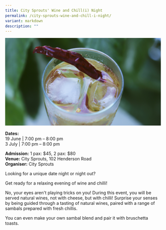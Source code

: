 ```yaml
---
title: City Sprouts' Wine and Chill(i) Night
permalink: /city-sprouts-wine-and-chill-i-night/
variant: markdown
description: ""
---
```

![City Sprouts - Wine and Chill(i)](/images/Workshop%20&amp;%20Talks/City_Sprouts__Wine_and_Chill_i__Night.png)

**Dates:** <br>
19 June | 7:00 pm – 8:00 pm<br>
3 July | 7:00 pm – 8:00 pm<br>

**Admission:** 1 pax: $45, 2 pax: $80 <br>
**Venue:** City Sprouts, 102 Henderson Road<br>
**Organiser:** City Sprouts

Looking for a unique date night or night out? 

Get ready for a relaxing evening of wine and chilli! 

No, your eyes aren't playing tricks on you! During this event, you will be served natural wines, not with cheese, but with chilli! Surprise your senses by being guided through a tasting of natural wines, paired with a range of sambals prepared with fresh chillis. 

You can even make your own sambal blend and pair it with bruschetta toasts.

<a class="btn-link" target="_blank" href="https://citysprouts.com.sg/products/go-green-sg-2024?variant=46501520933110)">
	<img src="/images/gogreensg_website-32.png">
</a>

<style>
	.btn-link {
		display: none;
	}
	a.btn-link[target="_blank"]:after {
	display: none;
}
	.btn-link > img {
		width: 100%;
	}
</style>